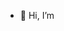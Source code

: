 - 👋 Hi, I’m 

<!---
aartibhosle/aartibhosle is a ✨ special ✨ repository because its `README.md` (this file) appears on your GitHub profile.
You can click the Preview link to take a look at your changes.
--->

